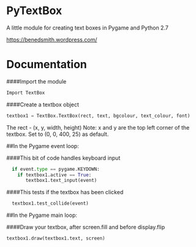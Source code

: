 # PyTextBox
A little module for creating text boxes in Pygame and Python 2.7

https://benedsmith.wordpress.com/

# Documentation

####Import the module
```python
Import TextBox 
```
####Create a textbox object
```python
textbox1 = TextBox.TextBox(rect, text, bgcolour, text_colour, font)
```
The rect - (x, y, width, height) 
Note: x and y are the top left corner of the textbox. Set to (0, 0, 400, 25) as default.

##In the Pygame event loop:

####This bit of code handles keyboard input
```python  
  if event.type == pygame.KEYDOWN:
    if textbox1.active == True:
       textbox1.text_input(event)
```
####This tests if the textbox has been clicked
```python
  textbox1.test_collide(event)
```
##In the Pygame main loop:

####Draw your textbox, after screen.fill and before display.flip
```python
textbox1.draw(textbox1.text, screen)
```

